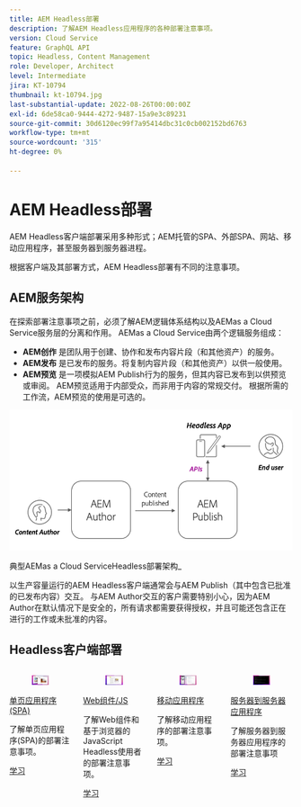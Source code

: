```yaml
---
title: AEM Headless部署
description: 了解AEM Headless应用程序的各种部署注意事项。
version: Cloud Service
feature: GraphQL API
topic: Headless, Content Management
role: Developer, Architect
level: Intermediate
jira: KT-10794
thumbnail: kt-10794.jpg
last-substantial-update: 2022-08-26T00:00:00Z
exl-id: 6de58ca0-9444-4272-9487-15a9e3c89231
source-git-commit: 30d6120ec99f7a95414dbc31c0cb002152bd6763
workflow-type: tm+mt
source-wordcount: '315'
ht-degree: 0%

---
```


# AEM Headless部署

AEM Headless客户端部署采用多种形式；AEM托管的SPA、外部SPA、网站、移动应用程序，甚至服务器到服务器进程。

根据客户端及其部署方式，AEM Headless部署有不同的注意事项。

## AEM服务架构

在探索部署注意事项之前，必须了解AEM逻辑体系结构以及AEMas a Cloud Service服务层的分离和作用。 AEMas a Cloud Service由两个逻辑服务组成：

+ __AEM创作__ 是团队用于创建、协作和发布内容片段（和其他资产）的服务。
+ __AEM发布__ 是已发布的服务。将复制内容片段（和其他资产）以供一般使用。
+ __AEM预览__ 是一项模拟AEM Publish行为的服务，但其内容已发布到以供预览或审阅。 AEM预览适用于内部受众，而非用于内容的常规交付。 根据所需的工作流，AEM预览的使用是可选的。

![AEM服务架构](./assets/overview/aem-service-architecture.png)

典型AEMas a Cloud ServiceHeadless部署架构_

以生产容量运行的AEM Headless客户端通常会与AEM Publish（其中包含已批准的已发布内容）交互。 与AEM Author交互的客户需要特别小心，因为AEM Author在默认情况下是安全的，所有请求都需要获得授权，并且可能还包含正在进行的工作或未批准的内容。

## Headless客户端部署

<div class="columns is-multiline">
    <!-- Single-page App (SPA) -->
    <div class="column is-half-tablet is-half-desktop is-one-third-widescreen" aria-label="Single-page App (SPA)" tabindex="0">
       <div class="card">
           <div class="card-image">
               <figure class="image is-16by9">
                   <a href="./spa.md" title="单页应用程序(SPA)" tabindex="-1">
                       <img class="is-bordered-r-small" src="./assets/spa/spa-card.png" alt="单页应用程序(SPA)">
                   </a>
               </figure>
           </div>
           <div class="card-content is-padded-small">
               <div class="content">
                   <p class="headline is-size-6 has-text-weight-bold"><a href="./spa.md" title="单页应用程序(SPA)">单页应用程序(SPA)</a></p>
                   <p class="is-size-6">了解单页应用程序(SPA)的部署注意事项。</p>
                   <a href="./spa.md" class="spectrum-Button spectrum-Button--outline spectrum-Button--primary spectrum-Button--sizeM">
                       <span class="spectrum-Button-label has-no-wrap has-text-weight-bold">学习</span>
                   </a>
               </div>
           </div>
       </div>
    </div>
<!-- Web component/JS -->
<div class="column is-half-tablet is-half-desktop is-one-third-widescreen" aria-label="Web component/JS" tabindex="0">
   <div class="card">
       <div class="card-image">
           <figure class="image is-16by9">
               <a href="./web-component.md" title="Web组件/JS" tabindex="-1">
                   <img class="is-bordered-r-small" src="./assets/web-component/web-component-card.png" alt="Web组件/JS">
               </a>
           </figure>
       </div>
       <div class="card-content is-padded-small">
           <div class="content">
               <p class="headline is-size-6 has-text-weight-bold"><a href="./web-component.md" title="Web组件/JS">Web组件/JS</a></p>
               <p class="is-size-6">了解Web组件和基于浏览器的JavaScript Headless使用者的部署注意事项。</p>
               <a href="./web-component.md" class="spectrum-Button spectrum-Button--outline spectrum-Button--primary spectrum-Button--sizeM">
                   <span class="spectrum-Button-label has-no-wrap has-text-weight-bold">学习</span>
               </a>
           </div>
       </div>
   </div>
</div>
<!-- Mobile apps -->
<div class="column is-half-tablet is-half-desktop is-one-third-widescreen" aria-label="Mobile apps" tabindex="0">
   <div class="card">
       <div class="card-image">
           <figure class="image is-16by9">
               <a href="./mobile.md" title="移动应用程序" tabindex="-1">
                   <img class="is-bordered-r-small" src="./assets/mobile/mobile-card.png" alt="移动应用程序">
               </a>
           </figure>
       </div>
       <div class="card-content is-padded-small">
           <div class="content">
               <p class="headline is-size-6 has-text-weight-bold"><a href="./mobile.md" title="移动应用程序">移动应用程序</a></p>
               <p class="is-size-6">了解移动应用程序的部署注意事项。</p>
               <a href="./mobile.md" class="spectrum-Button spectrum-Button--outline spectrum-Button--primary spectrum-Button--sizeM">
                   <span class="spectrum-Button-label has-no-wrap has-text-weight-bold">学习</span>
               </a>
           </div>
       </div>
   </div>
</div>
<!-- Server-to-server apps -->
<div class="column is-half-tablet is-half-desktop is-one-third-widescreen" aria-label="Server-to-server apps" tabindex="0">
   <div class="card">
       <div class="card-image">
           <figure class="image is-16by9">
               <a href="./server-to-server.md" title="服务器到服务器应用程序" tabindex="-1">
                   <img class="is-bordered-r-small" src="./assets/server-to-server/server-to-server-card.png" alt="服务器到服务器应用程序">
               </a>
           </figure>
       </div>
       <div class="card-content is-padded-small">
           <div class="content">
               <p class="headline is-size-6 has-text-weight-bold"><a href="./server-to-server.md" title="服务器到服务器应用程序">服务器到服务器应用程序</a></p>
               <p class="is-size-6">了解服务器到服务器应用程序的部署注意事项</p>
               <a href="./server-to-server.md" class="spectrum-Button spectrum-Button--outline spectrum-Button--primary spectrum-Button--sizeM">
                   <span class="spectrum-Button-label has-no-wrap has-text-weight-bold">学习</span>
               </a>
           </div>
       </div>
   </div>
</div>
</div>

